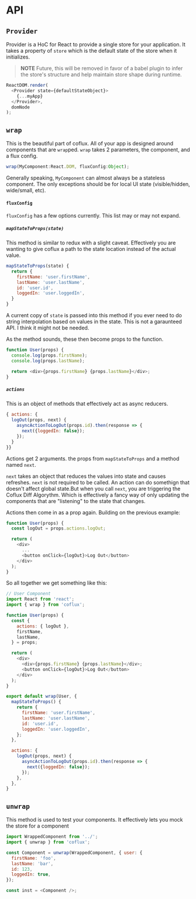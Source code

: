 # API

## `Provider`

Provider is a HoC for React to provide a single store for your
application. It takes a property of `store` which is the default state
of the store when it initializes.

> **NOTE**
> Future, this will be removed in favor of a babel plugin to infer the
> store's structure and help maintain store shape during runtime.

```js
ReactDOM.render(
  <Provider state={defaultStateObject}>
    {...myApp}
  </Provider>,
  domNode
);
```

## `wrap`

This is the beautiful part of coflux. All of your app is designed
around components that are `wrap`ped. `wrap` takes 2 parameters,
the component, and a flux config.

```js
wrap(MyComponent:React.DOM, fluxConfig:Object);
```

Generally speaking, `MyComponent` can almost always be a stateless
component. The only exceptions should be for local UI state
(visible/hidden, wide/small, etc).


#### `fluxConfig`

`fluxConfig` has a few options currently. This list may or may not expand.

##### `mapStateToProps(state)`

This method is similar to redux with a slight caveat. Effectively you are wanting
to give coflux a path to the state location instead of the actual value.

```js
mapStateToProps(state) {
  return {
    firstName: 'user.firstName',
    lastName: 'user.lastName',
    id: 'user.id',
    loggedIn: 'user.loggedIn',
  }
}
```

A current copy of `state` is passed into this method if you ever need to
do string interpolation based on values in the state. This is not a
garaunteed API. I think it might not be needed.

As the method sounds, these then become props to the function.

```js
function User(props) {
  console.log(props.firstName);
  console.log(props.lastName);

  return <div>{props.firstName} {props.lastName}</div>;
}
```

##### `actions`

This is an object of methods that effectively act as async reducers.

```js
{ actions: {
  logOut(props, next) {
    asyncActionToLogOut(props.id).then(response => {
      next({loggedIn: false});
    });
  }
}}
```

Actions get 2 arguments. the props from `mapStateToProps` and a method named `next`.

`next` takes an object that reduces the values into state and causes refreshes. `next` is not required to be called. An action can do somethign that doesn't affect global state.But when you call `next`, you are triggering the Coflux Diff Algorythm. Which is effectively a fancy way of only updating the components that are "listening" to the state that changes.

Actions then come in as a prop again. Building on the previous example:

```js
function User(props) {
  const logOut = props.actions.logOut;

  return (
    <div>
      ...
      <button onClick={logOut}>Log Out</button>
    </div>
  );
}
```

So all together we get something like this:


```js
// User Component
import React from 'react';
import { wrap } from 'coflux';

function User(props) {
  const {
    actions: { logOut },
    firstName,
    lastName,
  } = props;

  return (
    <div>
      <div>{props.firstName} {props.lastName}</div>;
      <button onClick={logOut}>Log Out</button>
    </div>
  );
}

export default wrap(User, {
  mapStateToProps() {
    return {
      firstName: 'user.firstName',
      lastName: 'user.lastName',
      id: 'user.id',
      loggedIn: 'user.loggedIn',
    };
  },

  actions: {
    logOut(props, next) {
      asyncActionToLogOut(props.id).then(response => {
        next({loggedIn: false});
      });
    },
  },
}
```

## `unwrap`

This method is used to test your components. It effectively lets you
mock the store for a component

```js
import WrappedComponent from '../';
import { unwrap } from 'coflux';

const Component = unwrap(WrappedComponent, { user: {
  firstName: 'foo',
  lastName: 'bar',
  id: 123,
  loggedIn: true,
});

const inst = <Component />;
```
